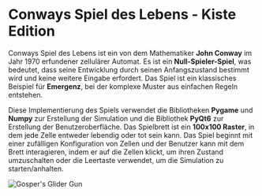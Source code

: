 # Conways Spiel des Lebens - Kiste Edition

Conways Spiel des Lebens ist ein von dem Mathematiker **John Conway** im Jahr 1970 erfundener zellulärer Automat. Es ist ein **Null-Spieler-Spiel**, was bedeutet, dass seine Entwicklung durch seinen Anfangszustand bestimmt wird und keine weitere Eingabe erfordert. Das Spiel ist ein klassisches Beispiel für **Emergenz**, bei der komplexe Muster aus einfachen Regeln entstehen.

Diese Implementierung des Spiels verwendet die Bibliotheken **Pygame** und **Numpy** zur Erstellung der Simulation und die Bibliothek **PyQt6** zur Erstellung der Benutzeroberfläche. Das Spielbrett ist ein **100x100 Raster**, in dem jede Zelle entweder lebendig oder tot sein kann. Das Spiel beginnt mit einer zufälligen Konfiguration von Zellen und der Benutzer kann mit dem Brett interagieren, indem er auf die Zellen klickt, um ihren Zustand umzuschalten oder die Leertaste verwendet, um die Simulation zu starten/anhalten.

![Gosper's Glider Gun](https://upload.wikimedia.org/wikipedia/commons/e/e5/Gospers_glider_gun.gif)